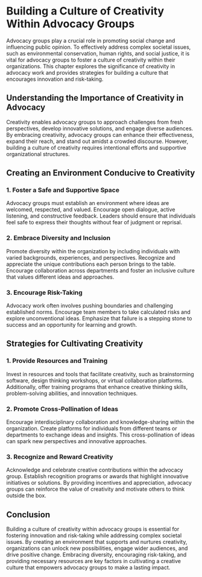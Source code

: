 Building a Culture of Creativity Within Advocacy Groups
================================================================



Advocacy groups play a crucial role in promoting social change and influencing public opinion. To effectively address complex societal issues, such as environmental conservation, human rights, and social justice, it is vital for advocacy groups to foster a culture of creativity within their organizations. This chapter explores the significance of creativity in advocacy work and provides strategies for building a culture that encourages innovation and risk-taking.

Understanding the Importance of Creativity in Advocacy
------------------------------------------------------

Creativity enables advocacy groups to approach challenges from fresh perspectives, develop innovative solutions, and engage diverse audiences. By embracing creativity, advocacy groups can enhance their effectiveness, expand their reach, and stand out amidst a crowded discourse. However, building a culture of creativity requires intentional efforts and supportive organizational structures.

Creating an Environment Conducive to Creativity
-----------------------------------------------

### 1. Foster a Safe and Supportive Space

Advocacy groups must establish an environment where ideas are welcomed, respected, and valued. Encourage open dialogue, active listening, and constructive feedback. Leaders should ensure that individuals feel safe to express their thoughts without fear of judgment or reprisal.

### 2. Embrace Diversity and Inclusion

Promote diversity within the organization by including individuals with varied backgrounds, experiences, and perspectives. Recognize and appreciate the unique contributions each person brings to the table. Encourage collaboration across departments and foster an inclusive culture that values different ideas and approaches.

### 3. Encourage Risk-Taking

Advocacy work often involves pushing boundaries and challenging established norms. Encourage team members to take calculated risks and explore unconventional ideas. Emphasize that failure is a stepping stone to success and an opportunity for learning and growth.

Strategies for Cultivating Creativity
-------------------------------------

### 1. Provide Resources and Training

Invest in resources and tools that facilitate creativity, such as brainstorming software, design thinking workshops, or virtual collaboration platforms. Additionally, offer training programs that enhance creative thinking skills, problem-solving abilities, and innovation techniques.

### 2. Promote Cross-Pollination of Ideas

Encourage interdisciplinary collaboration and knowledge-sharing within the organization. Create platforms for individuals from different teams or departments to exchange ideas and insights. This cross-pollination of ideas can spark new perspectives and innovative approaches.

### 3. Recognize and Reward Creativity

Acknowledge and celebrate creative contributions within the advocacy group. Establish recognition programs or awards that highlight innovative initiatives or solutions. By providing incentives and appreciation, advocacy groups can reinforce the value of creativity and motivate others to think outside the box.

Conclusion
----------

Building a culture of creativity within advocacy groups is essential for fostering innovation and risk-taking while addressing complex societal issues. By creating an environment that supports and nurtures creativity, organizations can unlock new possibilities, engage wider audiences, and drive positive change. Embracing diversity, encouraging risk-taking, and providing necessary resources are key factors in cultivating a creative culture that empowers advocacy groups to make a lasting impact.
